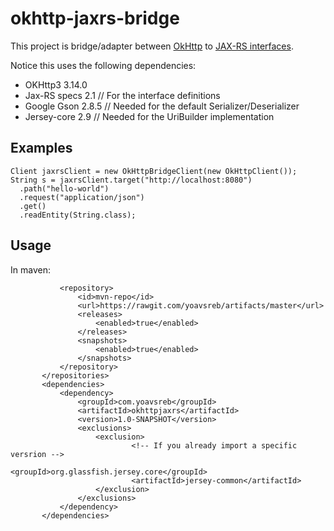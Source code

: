 # okhttp-jaxrs-bridge

This project is bridge/adapter between [OkHttp](https://github.com/square/okhttp) to [JAX-RS interfaces](https://github.com/jax-rs).

Notice this uses the following dependencies:
* OKHttp3 3.14.0
* Jax-RS specs 2.1 // For the interface definitions
* Google Gson 2.8.5  // Needed for the default Serializer/Deserializer
* Jersey-core 2.9  // Needed for the UriBuilder implementation

## Examples
```  
Client jaxrsClient = new OkHttpBridgeClient(new OkHttpClient());
String s = jaxrsClient.target("http://localhost:8080")
  .path("hello-world")
  .request("application/json")
  .get()
  .readEntity(String.class);
```

## Usage
In maven:
``` <repositories>
           <repository>
               <id>mvn-repo</id>
               <url>https://rawgit.com/yoavsreb/artifacts/master</url>
               <releases>
                   <enabled>true</enabled>
               </releases>
               <snapshots>
                   <enabled>true</enabled>
               </snapshots>
           </repository>
       </repositories>
       <dependencies>
           <dependency>
               <groupId>com.yoavsreb</groupId>
               <artifactId>okhttpjaxrs</artifactId>
               <version>1.0-SNAPSHOT</version>
               <exclusions>
                   <exclusion>
                           <!-- If you already import a specific versrion -->
                           <groupId>org.glassfish.jersey.core</groupId>
                           <artifactId>jersey-common</artifactId>
                   </exclusion>
               </exclusions>
           </dependency>
       </dependencies>
```
